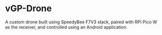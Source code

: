 # vGP-Drone
A custom drone built using SpeedyBee F7V3 stack, paired with RPi Pico W as the receiver, and controlled using an Android application.
